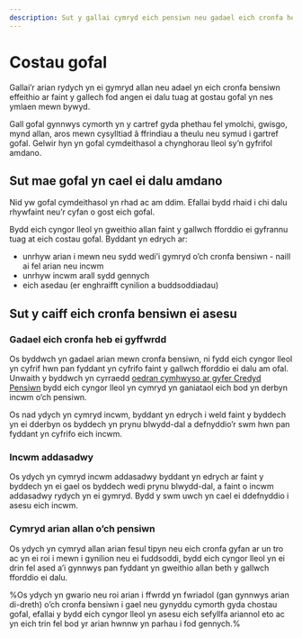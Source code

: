 ```yaml
---
description: Sut y gallai cymryd eich pensiwn neu gadael eich cronfa heb ei gyffwrdd effeithio ar faint fydd yn rhaid i chi ei dalu am ofal.
---
```


# Costau gofal

Gallai’r arian rydych yn ei gymryd allan neu adael yn eich cronfa bensiwn effeithio ar faint y gallech fod angen ei dalu tuag at gostau gofal yn nes ymlaen mewn bywyd.

Gall gofal gynnwys cymorth yn y cartref gyda phethau fel ymolchi, gwisgo, mynd allan, aros mewn cysylltiad â ffrindiau a theulu neu symud i gartref gofal. Gelwir hyn yn gofal cymdeithasol a chynghorau lleol sy’n gyfrifol amdano.

## Sut mae gofal yn cael ei dalu amdano

Nid yw gofal cymdeithasol yn rhad ac am ddim. Efallai bydd rhaid i chi dalu rhywfaint neu’r cyfan o gost eich gofal.

Bydd eich cyngor lleol yn gweithio allan faint y gallwch fforddio ei gyfrannu tuag at eich costau gofal. Byddant yn edrych ar:

- unrhyw arian i mewn neu sydd wedi’i gymryd o’ch cronfa bensiwn - naill ai fel arian neu incwm
- unrhyw incwm arall sydd gennych
- eich asedau (er enghraifft cynilion a buddsoddiadau)

## Sut y caiff eich cronfa bensiwn ei asesu

### Gadael eich cronfa heb ei gyffwrdd

Os byddwch yn gadael arian mewn cronfa bensiwn, ni fydd eich cyngor lleol yn cyfrif hwn pan fyddant yn cyfrifo faint y gallwch fforddio ei dalu am ofal. Unwaith y byddwch yn cyrraedd [oedran cymhwyso ar gyfer Credyd Pensiwn](https://www.gov.uk/calculate-state-pension) bydd eich cyngor lleol yn cymryd yn ganiataol eich bod yn derbyn incwm o’ch pensiwn.

Os nad ydych yn cymryd incwm, byddant yn edrych i weld faint y byddech yn ei dderbyn os byddech yn prynu blwydd-dal a defnyddio’r swm hwn pan fyddant yn cyfrifo eich incwm.

### Incwm addasadwy

Os ydych yn cymryd incwm addasadwy byddant yn edrych ar faint y byddech yn ei gael os byddech wedi prynu blwydd-dal, a faint o incwm addasadwy rydych yn ei gymryd. Bydd y swm uwch yn cael ei ddefnyddio i asesu eich incwm.

### Cymryd arian allan o’ch pensiwn

Os ydych yn cymryd allan arian fesul tipyn neu eich cronfa gyfan ar un tro ac yn ei roi i mewn i gynilion neu ei fuddsoddi, bydd eich cyngor lleol yn ei drin fel ased a’i gynnwys pan fyddant yn gweithio allan beth y gallwch fforddio ei dalu.

%Os ydych yn gwario neu roi arian i ffwrdd yn fwriadol (gan gynnwys arian di-dreth) o’ch cronfa bensiwn i gael neu gynyddu cymorth gyda chostau gofal, efallai y bydd eich cyngor lleol yn asesu eich sefyllfa ariannol eto ac yn eich trin fel bod yr arian hwnnw yn parhau i fod gennych.%
